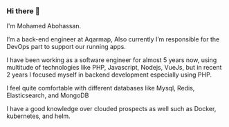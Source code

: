 ### Hi there 👋

I'm Mohamed Abohassan.

I’m a back-end engineer at Aqarmap, 
Also currently I’m responsible for the DevOps part to support our running apps.

I have been working as a software engineer for almost 5 years now,
 using multitude of technologies like PHP, Javascript, Nodejs, VueJs, 
but in recent 2 years I focused myself in backend development especially using PHP.

I feel quite comfortable with different databases like Mysql, Redis, Elasticsearch, and MongoDB

I have a good knowledge over clouded prospects as well such as Docker, kubernetes, and helm.
